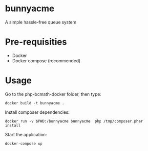 # bunnyacme
A simple hassle-free queue system

# Pre-requisities
  - Docker
  - Docker compose (recommended)

# Usage

Go to the php-bcmath-docker folder, then type:
```
docker build -t bunnyacme .
```

Install composer dependencies:
```
docker run -v $PWD:/bunnyacme bunnyacme  php /tmp/composer.phar install
```

Start the application:
```
docker-compose up
```

